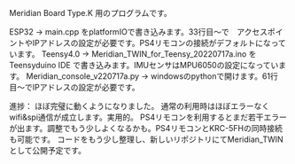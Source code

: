 Meridian Board Type.K 用のプログラムです。

ESP32 → main.cpp をplatformIOで書き込みます。33行目〜で　アクセスポイントやIPアドレスの設定が必要です。PS4リモコンの接続がデフォルトになっています。
Teensy4.0 → Meridian_TWIN_for_Teensy_20220717a.ino を Teensyduino IDE で書き込みます。IMUセンサはMPU6050の設定になっています。
Meridian_console_v220717a.py → windowsのpythonで開けます。61行目〜でIPアドレスの設定が必要です。

進捗：
ほぼ完璧に動くようになりました。
通常の利用時はほぼエラーなくwifi&spi通信が成立します。実用的。
PS4リモコンを利用するとまだ若干エラーが出ます。調整でもう少しよくなるかも。PS4リモコンとKRC-5FHの同時接続も可能です。
コードをもう少し整理し、新しいリポジトリにてMeridian_TWINとして公開予定です。
